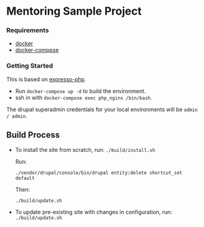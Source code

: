 # Mentoring Sample Project

### Requirements

* [docker](https://www.docker.com/)
* [docker-comppse](https://docs.docker.com/compose/)

### Getting Started

This is based on [expresso-php](https://github.com/expresso-php/expresso-php).
* Run `docker-compose up -d` to build the environment.
* ssh in with `docker-compose exec php_nginx /bin/bash`.

The drupal superadmin credentials for your local environments will be `admin / admin`.

## Build Process
* To install the site from scratch, run: `./build/install.sh`

  Run:
  ```
  ./vendor/drupal/console/bin/drupal entity:delete shortcut_set default
  ```
  Then:
  ```
  ./build/update.sh
  ```
* To update pre-existing site with changes in configuration, run: `./build/update.sh`
